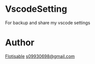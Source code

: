 # VscodeSetting
  For backup and share my vscode settings

# Author
  [Flotisable](https://github.com/flotisable) <s09930698@gmail.com>
